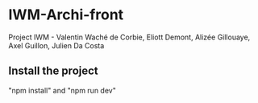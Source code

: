 # IWM-Archi-front
Project IWM - Valentin Waché de Corbie, Eliott Demont, Alizée Gillouaye, Axel Guillon, Julien Da Costa
## Install the project
"npm install" and "npm run dev"